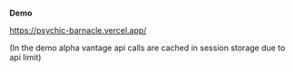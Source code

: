 **Demo**

https://psychic-barnacle.vercel.app/

(In the demo alpha vantage api calls are cached in session storage due to api limit)
